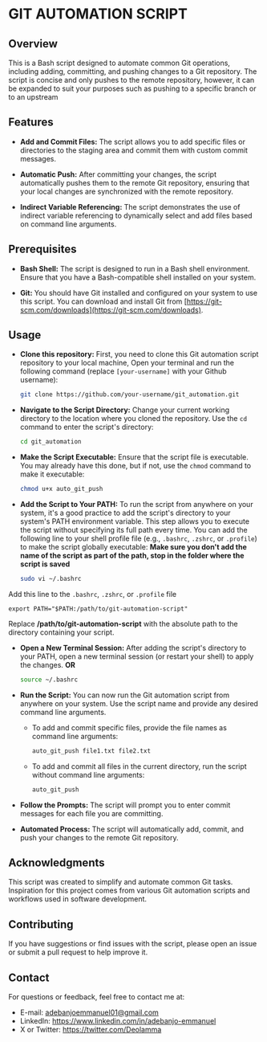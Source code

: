# GIT AUTOMATION SCRIPT

## Overview

This is a Bash script designed to automate common Git operations, including adding, committing, and pushing changes to a Git repository. The script is concise and only pushes to the remote repository, however, it can be expanded to suit your purposes such as pushing to a specific branch or to an upstream

## Features

- **Add and Commit Files:** The script allows you to add specific files or directories to the staging area and commit them with custom commit messages.

- **Automatic Push:** After committing your changes, the script automatically pushes them to the remote Git repository, ensuring that your local changes are synchronized with the remote repository.

- **Indirect Variable Referencing:** The script demonstrates the use of indirect variable referencing to dynamically select and add files based on command line arguments.

## Prerequisites

- **Bash Shell:** The script is designed to run in a Bash shell environment. Ensure that you have a Bash-compatible shell installed on your system.

- **Git:** You should have Git installed and configured on your system to use this script. You can download and install Git from [https://git-scm.com/downloads](https://git-scm.com/downloads).

## Usage

- **Clone this repository:** First, you need to clone this Git automation script repository to your local machine, Open your terminal and run the following command (replace `[your-username]` with your Github username):

   ```bash
   git clone https://github.com/your-username/git_automation.git

- **Navigate to the Script Directory:** Change your current working directory to the location where you cloned the repository. Use the `cd` command to enter the script's directory:

    ```bash
    cd git_automation

- **Make the Script Executable:** Ensure that the script file is executable. You may already have this done, but if not, use the `chmod` command to make it executable:

    ```bash
    chmod u+x auto_git_push

- **Add the Script to Your PATH:** To run the script from anywhere on your system, it's a good practice to add the script's directory to your system's PATH environment variable. This step allows you to execute the script without specifying its full path every time. You can add the following line to your shell profile file (e.g., `.bashrc`, `.zshrc`, or `.profile`) to make the script globally executable: **Make sure you don't add the name of the script as part of the path, stop in the folder where the script is saved**

    ```bash
    sudo vi ~/.bashrc

Add this line to the `.bashrc`, `.zshrc`, or `.profile` file

    export PATH="$PATH:/path/to/git-automation-script"

Replace **/path/to/git-automation-script** with the absolute path to the directory containing your script.

- **Open a New Terminal Session:** After adding the script's directory to your PATH, open a new terminal session (or restart your shell) to apply the changes. **OR**
    ```bash
    source ~/.bashrc

- **Run the Script:** You can now run the Git automation script from anywhere on your system. Use the script name and provide any desired command line arguments.

	- To add and commit specific files, provide the file names as command line arguments:

		```bash
		auto_git_push file1.txt file2.txt

	- To add and commit all files in the current directory, run the script without command line arguments:

		```bash
		auto_git_push

- **Follow the Prompts:** The script will prompt you to enter commit messages for each file you are committing.

- **Automated Process:** The script will automatically add, commit, and push your changes to the remote Git repository.

## Acknowledgments
This script was created to simplify and automate common Git tasks.
Inspiration for this project comes from various Git automation scripts and workflows used in software development.

## Contributing
If you have suggestions or find issues with the script, please open an issue or submit a pull request to help improve it.

## Contact
For questions or feedback, feel free to contact me at:
- E-mail: adebanjoemmanuel01@gmail.com
- LinkedIn: https://www.linkedin.com/in/adebanjo-emmanuel
- X or Twitter: https://twitter.com/Deolamma 
